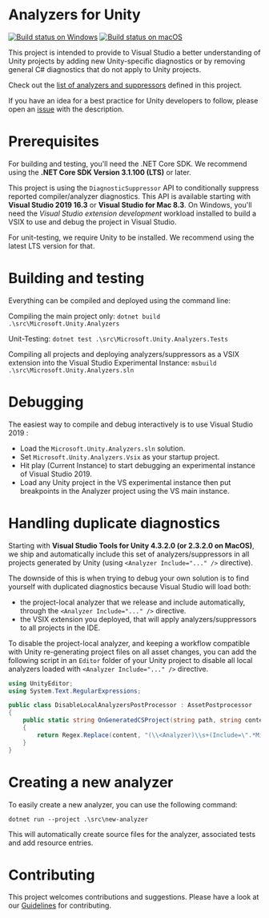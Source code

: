 # Analyzers for Unity

[![Build status on Windows](https://github.com/microsoft/Microsoft.Unity.Analyzers/workflows/CI-Windows/badge.svg)](https://github.com/microsoft/Microsoft.Unity.Analyzers/actions?query=workflow%3ACI-Windows)
[![Build status on macOS](https://github.com/microsoft/Microsoft.Unity.Analyzers/workflows/CI-macOS/badge.svg)](https://github.com/microsoft/Microsoft.Unity.Analyzers/actions?query=workflow%3ACI-macOS)

This project is intended to provide to Visual Studio a better understanding of Unity projects by adding new Unity-specific diagnostics or by removing general C# diagnostics that do not apply to Unity projects. 

Check out the [list of analyzers and suppressors](doc/index.md) defined in this project.

If you have an idea for a best practice for Unity developers to follow, please open an [issue](https://github.com/microsoft/Microsoft.Unity.Analyzers/issues/new?template=Feature_request.md) with the description.

# Prerequisites
For building and testing, you'll need the .NET Core SDK. We recommend using the **.NET Core SDK Version 3.1.100 (LTS)** or later.

This project is using the `DiagnosticSuppressor` API to conditionally suppress reported compiler/analyzer diagnostics. This API is available starting with **Visual Studio 2019 16.3** or **Visual Studio for Mac 8.3**. On Windows, you'll need the _Visual Studio extension development_ workload installed to build a VSIX to use and debug the project in Visual Studio.

For unit-testing, we require Unity to be installed. We recommend using the latest LTS version for that.

# Building and testing

Everything can be compiled and deployed using the command line:

Compiling the main project only:
`dotnet build .\src\Microsoft.Unity.Analyzers`

Unit-Testing:
`dotnet test .\src\Microsoft.Unity.Analyzers.Tests`

Compiling all projects and deploying analyzers/suppressors as a VSIX extension into the Visual Studio Experimental Instance:
`msbuild .\src\Microsoft.Unity.Analyzers.sln`

# Debugging

The easiest way to compile and debug interactively is to use Visual Studio 2019 :
- Load the `Microsoft.Unity.Analyzers.sln` solution.
- Set `Microsoft.Unity.Analyzers.Vsix` as your startup project.
- Hit play (Current Instance) to start debugging an experimental instance of Visual Studio 2019.
- Load any Unity project in the VS experimental instance then put breakpoints in the Analyzer project using the VS main instance.

# Handling duplicate diagnostics 

Starting with **Visual Studio Tools for Unity 4.3.2.0 (or 2.3.2.0 on MacOS)**, we ship and automatically include this set of analyzers/suppressors in all projects generated by Unity (using `<Analyzer Include="..." />` directive).

The downside of this is when trying to debug your own solution is to find yourself with duplicated diagnostics because Visual Studio will load both:
- the project-local analyzer that we release and include automatically, through the `<Analyzer Include="..." />` directive. 
- the VSIX extension you deployed, that will apply analyzers/suppressors to all projects in the IDE.

To disable the project-local analyzer, and keeping a workflow compatible with Unity re-generating project files on all asset changes, you can add the following script in an `Editor` folder of your Unity project to disable all local analyzers loaded with `<Analyzer Include="..." />` directive.

```csharp
using UnityEditor;
using System.Text.RegularExpressions;

public class DisableLocalAnalyzersPostProcessor : AssetPostprocessor
{
	public static string OnGeneratedCSProject(string path, string content)
	{
		return Regex.Replace(content, "(\\<Analyzer)\\s+(Include=\".*Microsoft\\.Unity\\.Analyzers\\.dll\")", "$1 Condition=\"false\" $2");
	}
}
```

# Creating a new analyzer 

To easily create a new analyzer, you can use the following command:

`dotnet run --project .\src\new-analyzer`

This will automatically create source files for the analyzer, associated tests and add resource entries.

# Contributing

This project welcomes contributions and suggestions.
Please have a look at our [Guidelines](CONTRIBUTING.md) for contributing.
